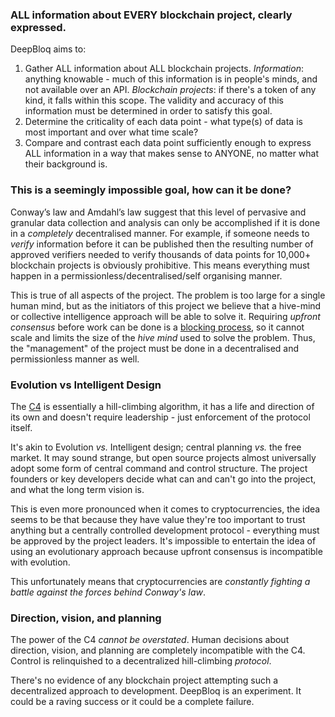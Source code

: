 ### ALL information about EVERY blockchain project, clearly expressed.
DeepBloq aims to:
1. Gather ALL information about ALL blockchain projects. *Information*: anything knowable - much of this information is in people's minds, and not available over an API. *Blockchain projects*: if there's a token of any kind, it falls within this scope. The validity and accuracy of this information must be determined in order to satisfy this goal.
2. Determine the criticality of each data point - what type(s) of data is most important and over what time scale?
3. Compare and contrast each data point sufficiently enough to express ALL information in a way that makes sense to ANYONE, no matter what their background is.

### This is a seemingly impossible goal, how can it be done?
Conway’s law and Amdahl’s law suggest that this level of pervasive and granular data collection and analysis can only be accomplished if it is done in a *completely* decentralised manner. For example, if someone needs to *verify* information before it can be published then the resulting number of approved verifiers needed to verify thousands of data points for 10,000+ blockchain projects is obviously prohibitive. This means everything must happen in a permissionless/decentralised/self organising manner. 

This is true of all aspects of the project. The problem is too large for a single human mind, but as the initiators of this project we believe that a hive-mind or collective intelligence approach will be able to solve it. Requiring *upfront consensus* before work can be done is a [blocking process](https://en.wikipedia.org/wiki/Blocking_(computing)), so it cannot scale and limits the size of the *hive mind* used to solve the problem. Thus, the "management" of the project must be done in a decentralised and permissionless manner as well. 

### Evolution vs Intelligent Design
The [C4](http://socialarchitecture.science/c4/) is essentially a hill-climbing algorithm, it has a life and direction of its own and doesn't require leadership - just enforcement of the protocol itself. 

It's akin to Evolution *vs.* Intelligent design; central planning *vs.* the free market. It may sound strange, but open source projects almost universally adopt some form of central command and control structure. The project founders or key developers decide what can and can't go into the project, and what the long term vision is. 

This is even more pronounced when it comes to cryptocurrencies, the idea seems to be that because they have value they're too important to trust anything but a centrally controlled development protocol - everything must be approved by the project leaders. It's impossible to entertain the idea of using an evolutionary approach because upfront consensus is incompatible with evolution. 

This unfortunately means that cryptocurrencies are *constantly fighting a battle against the forces behind Conway's law*.

### Direction, vision, and planning
The power of the C4 *cannot be overstated*. Human decisions about direction, vision, and planning are completely incompatible with the C4. Control is relinquished to a decentralized hill-climbing *protocol*. 

There's no evidence of any blockchain project attempting such a decentralized approach to development. DeepBloq is an experiment. It could be a raving success or it could be a complete failure. 
